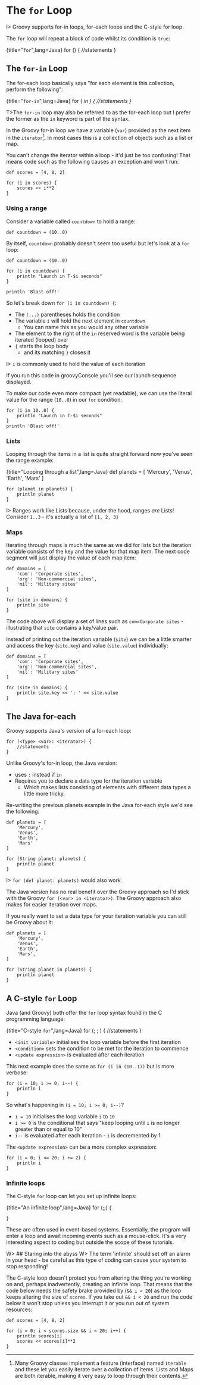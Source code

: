 # The `for` Loop

I> Groovy supports for-in loops, for-each loops and the C-style for loop.

The `for` loop will  repeat a block of code whilst its condition is `true`:

{title="`for`",lang=Java}
	for (<condition>) {
		//statements
	}


## The `for-in` Loop

The for-each loop basically says "for each element is this collection, perform the following":

{title="`for-in`",lang=Java}
	for (<var> in <iterator>) {
		//statements
	}


T>The `for-in` loop may also be referred to as the for-each loop but I prefer the former as the `in` keyword is part of the syntax.

In the Groovy for-in loop we have a variable (`var`) provided as the next item in the `iterator`[^iterator]. In most cases this is a collection of objects such as a list or map.

You can't change the iterator within a loop - it'd just be too confusing! That means code such as the following causes an exception and won't run:


	def scores = [4, 8, 2]

	for (i in scores) {
	    scores << i**2
	}


[^iterator]: Many Groovy classes implement a feature (interface) named `Iterable` and these let you easily iterate over a collection of items. Lists and Maps are both iterable, making it very easy to loop through their contents.

### Using a range
Consider a variable called `countdown` to hold a range:


	def countdown = (10..0)


By itself, `countdown` probably doesn't seem too useful but let's look at a `for` loop:


	def countdown = (10..0)

	for (i in countdown) {
	    println "Launch in T-$i seconds"
	}

	println 'Blast off!'


So let's break down `for (i in countdown) {`:

* The `(...)` parentheses holds the condition
* The variable `i` will hold the next element in `countdown`
	* You can name this as you would any other variable
* The element to the right of the `in` reserved word is the variable being iterated (looped) over
* `{` starts the loop body
	* and its matching `}` closes it

I> `i` is commonly used to hold the value of each **i**teration

If you run this code in groovyConsole you'll see our launch sequence displayed.

To make our code even more compact (yet readable), we can use the literal value for the range (`10..0`) in our `for` condition:


	for (i in 10..0) {
	    println "Launch in T-$i seconds"
	}
	println 'Blast off!'


### Lists

Looping through the items in a list is quite straight forward now you've seen the range example:

{title="Looping through a list",lang=Java}
	def planets = [
	    'Mercury',
	    'Venus',
	    'Earth',
	    'Mars'
	]

	for (planet in planets) {
	    println planet
	}


I> Ranges work like Lists because, under the hood, ranges _are_ Lists! Consider `1..3` - it's actually a list of `[1, 2, 3]`

### Maps

Iterating through maps is much the same as we did for lists but the iteration variable consists of the key and the value for that map item. The next code segment will just display the value of each map item:


	def domains = [
	    'com': 'Corporate sites',
	    'org': 'Non-commercial sites',
	    'mil': 'Military sites'
	]

	for (site in domains) {
	    println site
	}


The code above will display a set of lines such as `com=Corporate sites` - illustrating that `site` contains a key/value pair.

Instead of printing out the iteration variable (`site`) we can be a little smarter and access the key (`site.key`) and value (`site.value`) individually:


	def domains = [
	    'com': 'Corporate sites',
	    'org': 'Non-commercial sites',
	    'mil': 'Military sites'
	]

	for (site in domains) {
	    println site.key << ': ' << site.value
	}


## The Java for-each

Groovy supports Java's version of a for-each loop:


	for (<Type> <var>: <iterator>) {
		//statements
	}


Unlike Groovy's for-in loop, the Java version:

- uses `:` instead if `in`
- Requires you to declare a data type for the iteration variable
	- Which makes lists consisting of elements with different data types a little more tricky.

Re-writing the previous planets example in the Java for-each style we'd see the following:


	def planets = [
	    'Mercury',
	    'Venus',
	    'Earth',
	    'Mars'
	]

	for (String planet: planets) {
	    println planet
	}


I> `for (def planet: planets)` would also work

The Java version has no real benefit over the Groovy approach so I'd stick with the Groovy `for (<var> in <iterator>)`. The Groovy approach also makes for easier iteration over maps.

If you really want to set a data type for your iteration variable you can still be Groovy about it:


	def planets = [
	    'Mercury',
	    'Venus',
	    'Earth',
	    'Mars',
	]

	for (String planet in planets) {
	    println planet
	}


## A C-style `for` Loop
Java (and Groovy) both offer the `for` loop syntax found in the C programming language:

{title="C-style `for`",lang=Java}
	for (<init variable>; <condition>; <update expression>) {
		//statements
	}



* `<init variable>` initialises the loop variable before the first iteration
* `<condition>` sets the condition to be met for the iteration to commence
* `<update expression>` is evaluated after each iteration

This next example does the same as `for (i in (10..1))` but is more verbose:


	for (i = 10; i >= 0; i--) {
	    println i
	}


So what's happening in `(i = 10; i >= 0; i--)`?

* `i = 10` initialises the loop variable `i` to `10`
* `i >= 0` is the conditional that says "keep looping until `i` is no longer greater than or equal to 10"
* `i--` is evaluated after each iteration - `i` is decremented by 1.

The `<update expression>` can be a more complex expression:


	for (i = 0; i <= 20; i += 2) {
	    println i
	}



### Infinite loops
The C-style `for` loop can let you set up infinite loops:

{title="An infinite loop",lang=Java}
	for (;;) {

	}


These are often used in event-based systems. Essentially, the program will enter a loop and await incoming events such as a mouse-click. It's a very interesting aspect to coding but outside the scope of these tutorials.

W> ## Staring into the abyss
W> The term 'infinite' should set off an alarm in your head - be careful as this type of coding can cause your system to stop responding!

The C-style loop doesn't protect you from altering the thing you're working on and, perhaps inadvertently, creating an infinite loop. That means that the code below needs the safety brake provided by (`&& i < 20`) as the loop keeps altering the size of `scores`. If you take out `&& i < 20` and run the code below it won't stop unless you interrupt it or you run out of system resources:


	def scores = [4, 8, 2]

	for (i = 0; i < scores.size && i < 20; i++) {
	    println scores[i]
	    scores << scores[i]**2
	}


